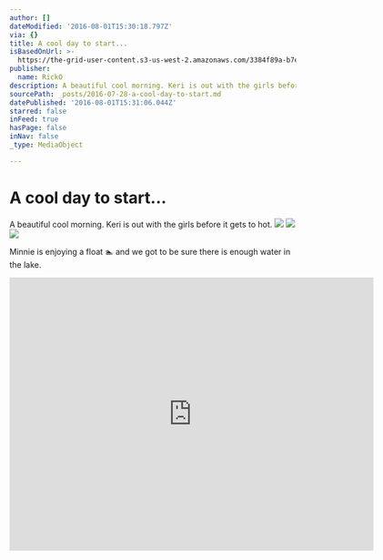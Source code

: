 ```yaml
---
author: []
dateModified: '2016-08-01T15:30:18.797Z'
via: {}
title: A cool day to start...
isBasedOnUrl: >-
  https://the-grid-user-content.s3-us-west-2.amazonaws.com/3384f89a-b7e7-4d7d-a011-2440fc295ef1.jpg
publisher:
  name: RickO
description: A beautiful cool morning. Keri is out with the girls before it gets to hot.
sourcePath: _posts/2016-07-28-a-cool-day-to-start.md
datePublished: '2016-08-01T15:31:06.044Z'
starred: false
inFeed: true
hasPage: false
inNav: false
_type: MediaObject

---
```

# A cool day to start...

A beautiful cool morning. Keri is out with the girls before it gets to hot.
![](https://the-grid-user-content.s3-us-west-2.amazonaws.com/9c7dbf0c-c6fd-4e2e-97b5-82d2fb7fecea.jpg)
![](https://the-grid-user-content.s3-us-west-2.amazonaws.com/79b17f14-5180-4187-9524-0a1984a31ace.jpg)
![](https://the-grid-user-content.s3-us-west-2.amazonaws.com/0e12a65e-7b91-45cd-a675-f34edbc08e47.jpg)

Minnie is enjoying a float 🏊 and we got to be sure there is enough water in the lake.

<iframe src="https://cdn.embedly.com/widgets/media.html?src=https://www.youtube.com/embed/oRSkI5Ol-e4?feature=oembed&amp;url=http://www.youtube.com/watch?v=oRSkI5Ol-e4&amp;image=https://i.ytimg.com/vi/oRSkI5Ol-e4/hqdefault.jpg&amp;key=b7d04c9b404c499eba89ee7072e1c4f7&amp;type=text/html&amp;schema=youtube" width="640" height="480" scrolling="no" frameborder="0" allowfullscreen="" style=""></iframe>